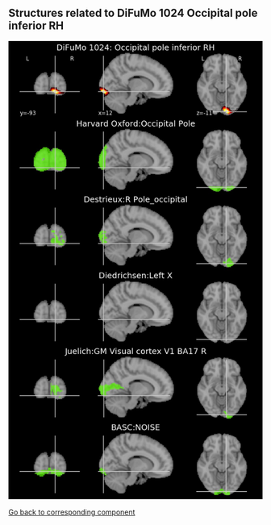 


## Structures related to DiFuMo 1024 Occipital pole inferior RH

![342](342.jpg "Structures related to DiFuMo 1024 Occipital pole inferior RH")

[Go back to corresponding component](https://parietal-inria.github.io/DiFuMo/1024/html/342.html)